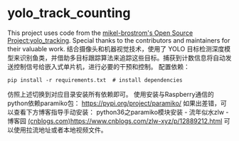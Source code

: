 # yolo_track_counting
This project uses code from the [mikel-brostrom's Open Source Project:yolo_tracking](https://github.com/mikel-brostrom/yolo_tracking).
Special thanks to the contributors and maintainers for their valuable work.
结合摄像头和机器视觉技术，使用了 YOLO  目标检测深度模型来识别鱼类，并借助多目标跟踪算法来追踪这些目标。捕获到计数信息将自动发送控制信号给嵌入式单片机，进行必要的干预和控制。
配置依赖：
 ```
pip install -r requirements.txt  # install dependencies
```
仿照上述切换到对应目录安装所有依赖即可。
使用安装与Raspberry通信的python依赖paramiko包：
https://pypi.org/project/paramiko/
如果出差错，可以查看下方博客指导手动安装：
python36之paramiko模块安装 - 流年似水zlw - 博客园 [(cnblogs.com)](https://www.cnblogs.com/zlw-xyz/p/12889212.html)https://www.cnblogs.com/zlw-xyz/p/12889212.html
可以使用拉流地址或者本地视频文件。
